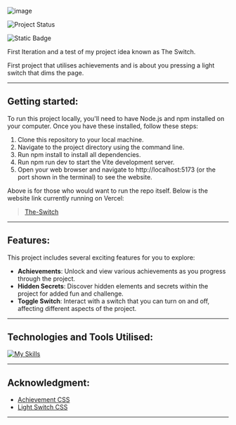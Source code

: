 
![image](https://github.com/user-attachments/assets/5f8b9945-1d0a-4920-b29a-ad778b2a321b)

![Project Status](https://img.shields.io/badge/status-completed-brightgreen)

![Static Badge](https://img.shields.io/badge/made_with-React_+_Vite-blue)

First Iteration and a test of my project idea known as The Switch.

First project that utilises achievements and is about you pressing a light switch that dims the page.

----
## Getting started:

To run this project locally, you'll need to have Node.js and npm installed on your computer. Once you have these installed, follow these steps:

1. Clone this repository to your local machine.
2. Navigate to the project directory using the command line.
3. Run npm install to install all dependencies.
4. Run npm run dev to start the Vite development server.
5. Open your web browser and navigate to http://localhost:5173 (or the port shown in the terminal) to see the website.

Above is for those who would want to run the repo itself.
Below is the website link currently running on Vercel:
> [The-Switch](https://the-switch-ten.vercel.app/)


-----
## Features:

This project includes several exciting features for you to explore:

- **Achievements**: Unlock and view various achievements as you progress through the project.
- **Hidden Secrets**: Discover hidden elements and secrets within the project for added fun and challenge.
- **Toggle Switch**: Interact with a switch that you can turn on and off, affecting different aspects of the project.

-----
## Technologies and Tools Utilised:

[![My Skills](https://skillicons.dev/icons?i=react,js,html,css,vite,vercel,vscode&perline=1)](https://skillicons.dev)


-----
## Acknowledgment:

- [Achievement CSS](https://codepen.io/uenify/pen/KxzKVd)
- [Light Switch CSS](https://codepen.io/Katzwinkel/pen/yLNbwVV)


---

